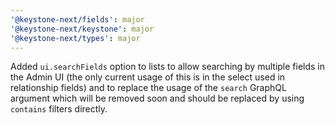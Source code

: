 ```yaml
---
'@keystone-next/fields': major
'@keystone-next/keystone': major
'@keystone-next/types': major
---
```


Added `ui.searchFields` option to lists to allow searching by multiple fields in the Admin UI (the only current usage of this is in the select used in relationship fields) and to replace the usage of the `search` GraphQL argument which will be removed soon and should be replaced by using `contains` filters directly.
